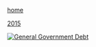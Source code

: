 [home](/README.md)

[2015](/export-2024-11-05T00_55_58.417Z.png)

<div class='tableauPlaceholder' id='viz1730770344036' style='position: relative'><noscript><a href='#'>
  <img alt='General Government Debt ' src='https:&#47;&#47;public.tableau.com&#47;static&#47;images&#47;bf&#47;bfarrah_dataviz2&#47;GeneralGovernmentDebt&#47;1_rss.png' style='border: none' />
</a>
</noscript>
  <object class='tableauViz'  style='display:none;'>
    <param name='host_url' value='https%3A%2F%2Fpublic.tableau.com%2F' /> 
    <param name='embed_code_version' value='3' /> 
    <param name='site_root' value='' />
    <param name='name' value='bfarrah_dataviz2&#47;GeneralGovernmentDebt' />
    <param name='tabs' value='no' /><param name='toolbar' value='yes' />
    <param name='static_image' value='https:&#47;&#47;public.tableau.com&#47;static&#47;images&#47;bf&#47;bfarrah_dataviz2&#47;GeneralGovernmentDebt&#47;1.png' /> 
    <param name='animate_transition' value='yes' />
    <param name='display_static_image' value='yes' />
    <param name='display_spinner' value='yes' />
    <param name='display_overlay' value='yes' />
    <param name='display_count' value='yes' />
    <param name='language' value='en-US' />
    <param name='filter' value='publish=yes' />
  </object></div>                
  
